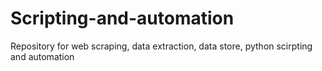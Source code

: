 # Scripting-and-automation
Repository for web scraping, data extraction, data store, python scirpting and automation 
